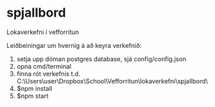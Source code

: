 # spjallbord
Lokaverkefni í vefforritun

Leiðbeiningar um hvernig á að keyra verkefnið:

1.	setja upp dóman postgres database, sjá config/config.json
2.	opna cmd/terminal
3.	finna rót verkefnis t.d. C:\Users\user\Dropbox\School\Vefforritun\lokaverkefni\spjallbord\
4.	$npm install
5.	$npm start
